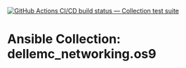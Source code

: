 [![GitHub Actions CI/CD build status — Collection test suite](https://github.com/ansible-collection-migration/dellemc_networking.os9/workflows/Collection%20test%20suite/badge.svg?branch=master)](https://github.com/ansible-collection-migration/dellemc_networking.os9/actions?query=workflow%3A%22Collection%20test%20suite%22)

Ansible Collection: dellemc_networking.os9
=================================================